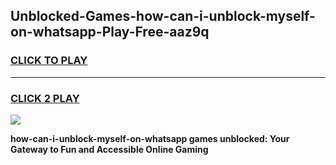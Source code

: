 
## Unblocked-Games-how-can-i-unblock-myself-on-whatsapp-Play-Free-aaz9q
<h3>
<a href="https://premium76.site?title=how-can-i-unblock-myself-on-whatsapp&ref=18A1">CLICK TO PLAY</a></h3>
<hr>

<h3>
<a href="https://premium76.site?title=how-can-i-unblock-myself-on-whatsapp&ref=18A1">CLICK 2 PLAY</a>
  
</h3>

<a href="https://premium76.site?title=how-can-i-unblock-myself-on-whatsapp&ref=18A1"><img src="https://clearcache.store/games.png"></a>


**how-can-i-unblock-myself-on-whatsapp games unblocked: Your Gateway to Fun and Accessible Online Gaming**
